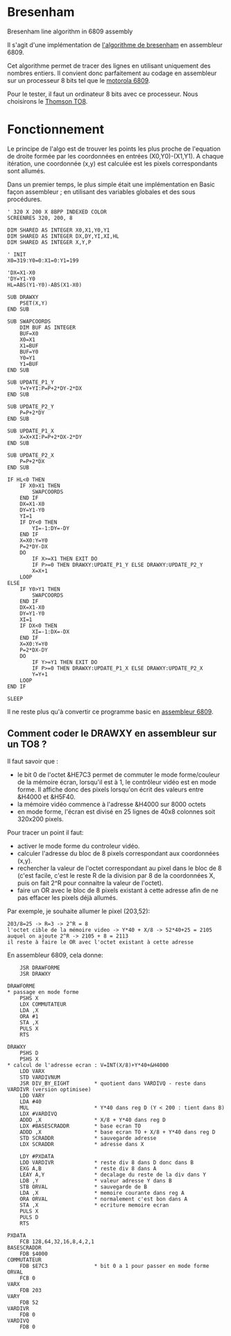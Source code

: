 # Bresenham
Bresenham line algorithm in 6809 assembly

Il s'agit d'une implémentation de [l'algorithme de bresenham](https://en.wikipedia.org/wiki/Bresenham%27s_line_algorithm) en assembleur 6809.

Cet algorithme permet de tracer des lignes en utilisant uniquement des nombres entiers. Il convient donc parfaitement au codage en assembleur sur un processeur 8 bits tel que le [motorola 6809](https://fr.wikipedia.org/wiki/Motorola_6809).

Pour le tester, il faut un ordinateur 8 bits avec ce processeur. Nous choisirons le [Thomson TO8](https://fr.wikipedia.org/wiki/Thomson_TO8).

# Fonctionnement
Le principe de l'algo est de trouver les points les plus proche de l'equation de droite formée par les coordonnées en entrées (X0,Y0)-(X1,Y1).
A chaque itération, une coordonnée (x,y) est calculée est les pixels correspondants sont allumés.

Dans un premier temps, le plus simple était une implémentation en Basic façon assembleur ; en utilisant des variables globales et des sous procédures.
  
```
' 320 X 200 X 8BPP INDEXED COLOR
SCREENRES 320, 200, 8

DIM SHARED AS INTEGER X0,X1,Y0,Y1
DIM SHARED AS INTEGER DX,DY,YI,XI,HL
DIM SHARED AS INTEGER X,Y,P

' INIT
X0=319:Y0=0:X1=0:Y1=199

'DX=X1-X0
'DY=Y1-Y0
HL=ABS(Y1-Y0)-ABS(X1-X0)

SUB DRAWXY
    PSET(X,Y)
END SUB

SUB SWAPCOORDS
    DIM BUF AS INTEGER
    BUF=X0
    X0=X1
    X1=BUF
    BUF=Y0
    Y0=Y1
    Y1=BUF
END SUB

SUB UPDATE_P1_Y
    Y=Y+YI:P=P+2*DY-2*DX
END SUB

SUB UPDATE_P2_Y
    P=P+2*DY
END SUB

SUB UPDATE_P1_X
    X=X+XI:P=P+2*DX-2*DY
END SUB

SUB UPDATE_P2_X
    P=P+2*DX
END SUB

IF HL<0 THEN
    IF X0>X1 THEN
        SWAPCOORDS
    END IF
    DX=X1-X0
    DY=Y1-Y0
    YI=1
    IF DY<0 THEN
        YI=-1:DY=-DY
    END IF
    X=X0:Y=Y0
    P=2*DY-DX
    DO
        IF X>=X1 THEN EXIT DO
        IF P>=0 THEN DRAWXY:UPDATE_P1_Y ELSE DRAWXY:UPDATE_P2_Y
        X=X+1
    LOOP
ELSE
    IF Y0>Y1 THEN
        SWAPCOORDS
    END IF
    DX=X1-X0
    DY=Y1-Y0
    XI=1
    IF DX<0 THEN
        XI=-1:DX=-DX
    END IF
    X=X0:Y=Y0
    P=2*DX-DY
    DO
        IF Y>=Y1 THEN EXIT DO
        IF P>=0 THEN DRAWXY:UPDATE_P1_X ELSE DRAWXY:UPDATE_P2_X
        Y=Y+1
    LOOP  
END IF

SLEEP
```

Il ne reste plus qu'à convertir ce programme basic en [assembleur 6809](https://github.com/rodolphe74/bresenham/blob/main/bresenham.ass).


## Comment coder le DRAWXY en assembleur sur un TO8 ?
Il faut savoir que :
- le bit 0 de l'octet &HE7C3 permet de commuter le mode forme/couleur de la mémoire écran, lorsqu'il est à 1, le contrôleur vidéo est en mode forme. Il affiche donc des pixels lorsqu'on écrit des valeurs entre &H4000 et &H5F40.
- la mémoire vidéo commence à l'adresse &H4000 sur 8000 octets
- en mode forme, l'écran est divisé en 25 lignes de 40x8 colonnes soit 320x200 pixels.

Pour tracer un point il faut:
- activer le mode forme du controleur vidéo.
- calculer l'adresse du bloc de 8 pixels correspondant aux coordonnées (x,y).
- rechercher la valeur de l'octet correspondant au pixel dans le bloc de 8 (c'est facile, c'est le reste R de la division par 8 de la coordonnées X, puis on fait 2^R pour connaitre la valeur de l'octet).
- faire un OR avec le bloc de 8 pixels existant à cette adresse afin de ne pas effacer les pixels déjà allumés.

Par exemple, je souhaite allumer le pixel (203,52):
```
203/8=25 -> R=3 -> 2^R = 8
l'octet cible de la mémoire video -> Y*40 + X/8 -> 52*40+25 = 2105
auquel on ajoute 2^R -> 2105 + 8 = 2113
il reste à faire le OR avec l'octet existant à cette adresse
```

En assembleur 6809, cela donne:

```
    JSR DRAWFORME
    JSR DRAWXY

DRAWFORME
* passage en mode forme
    PSHS X
    LDX COMMUTATEUR
    LDA ,X
    ORA #1
    STA ,X
    PULS X
    RTS

DRAWXY
    PSHS D
    PSHS X
* calcul de l'adresse ecran : V=INT(X/8)+Y*40+&H4000
    LDD VARX
    STD VARDIVNUM
    JSR DIV_BY_EIGHT        * quotient dans VARDIVQ - reste dans VARDIVR (version optimisee)
    LDD VARY
    LDA #40
    MUL                     * Y*40 dans reg D (Y < 200 : tient dans B)
    LDX #VARDIVQ
    ADDD ,X                 * X/8 + Y*40 dans reg D
    LDX #BASESCRADDR        * base ecran TO
    ADDD ,X                 * base ecran TO + X/8 + Y*40 dans reg D
    STD SCRADDR             * sauvegarde adresse
    LDX SCRADDR             * adresse dans X

    LDY #PXDATA
    LDD VARDIVR             * reste div 8 dans D donc dans B
    EXG A,B                 * reste div 8 dans A
    LEAY A,Y                * decalage du reste de la div dans Y
    LDB ,Y                  * valeur adresse Y dans B
    STB ORVAL               * sauvegarde de B
    LDA ,X                  * memoire courante dans reg A
    ORA ORVAL               * normalement c'est bon dans A
    STA ,X                  * ecriture memoire ecran
    PULS X
    PULS D
    RTS
  
PXDATA
    FCB 128,64,32,16,8,4,2,1
BASESCRADDR
    FDB $4000
COMMUTATEUR
    FDB $E7C3               * bit 0 a 1 pour passer en mode forme
ORVAL
    FCB 0
VARX
    FDB 203
VARY
    FDB 52
VARDIVR
    FDB 0
VARDIVQ
    FDB 0
```
